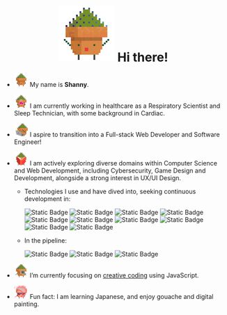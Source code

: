 <h1 align="center"> <img src="gifs/potPlant-hi.gif" alt="pot-plant-gif-saying-hi"> Hi there! </h1>

- <img src="gifs/potPlant-dance.gif" alt="pot-plant-gif-dancing" height="32"> My name is <strong>Shanny</strong>.

- <img src="gifs/potPlant-potion.gif" alt="pot-plant-gif-with-potion" height="32"> I am currently working in healthcare as a Respiratory Scientist and Sleep Technician, with some background in Cardiac.

- <img src="gifs/potPlant-laptop.gif" alt="pot-plant-gif-with-laptop" height="32"> I aspire to transition into a Full-stack Web Developer and Software Engineer!

- <img src="gifs/potPlant-book.gif" alt="pot-plant-gif-with-book" height="32"> I am actively exploring diverse domains within Computer Science and Web Development, including Cybersecurity, Game Design and Development, alongside a strong interest in UX/UI Design.

  - Technologies I use and have dived into, seeking continuous development in:

    <!-- ![Static Badge](https://img.shields.io/badge/SQLite-003B57?style=flat-square&logo=sqlite&logoColor=white) -->

    ![Static Badge](https://img.shields.io/badge/%20-A8B9CC?style=flat-square&logo=C&logoColor=white)
    ![Static Badge](https://img.shields.io/badge/Python-4B8BBE?style=flat-square&logo=python&logoColor=white)
    ![Static Badge](https://img.shields.io/badge/VS%20Code-007ACC?style=flat-square&logo=visualstudiocode&logoColor=white)
    ![Static Badge](https://img.shields.io/badge/CSS-264de4?style=flat-square&logo=css3&logoColor=white)
    ![Static Badge](https://img.shields.io/badge/Lua-2C2D72?style=flat-square&logo=lua&logoColor=white)
    ![Static Badge](https://img.shields.io/badge/Bootstrap-7952B3?style=flat-square&logo=bootstrap&logoColor=white)
    ![Static Badge](https://img.shields.io/badge/Prettier-E6655F?style=flat-square&logo=prettier&logoColor=white)
    ![Static Badge](https://img.shields.io/badge/Git-F1502F?style=flat-square&logo=git&logoColor=white)
    ![Static Badge](https://img.shields.io/badge/HTML-F06529?style=flat-square&logo=html5&logoColor=white)
    ![Static Badge](https://img.shields.io/badge/JavaScript-F7DF1E?style=flat-square&logo=javascript&logoColor=white)

  - In the pipeline:

    ![Static Badge](https://img.shields.io/badge/React-61DAFB?style=flat-square&logo=react&logoColor=white)
    ![Static Badge](https://img.shields.io/badge/%20-00599C?style=flat-square&logo=c%2B%2B&logoColor=white)
    ![Static Badge](https://img.shields.io/badge/%20Ruby-CC342D?style=flat-square&logo=ruby&logoColor=white)

- <img src="gifs/potPlant-magnifier.gif" alt="pot-plant-gif-with-magnifying-glass" height="32"> I’m currently focusing on [creative coding](https://github.com/ShannyxMP/Creative-Coding-Projects.git) using JavaScript.

<!--
- 👯 I’m looking to collaborate on ...
- 🤔 I’m looking for help with ...
- 💬 Ask me about ...
- 📫 How to reach me: ... !!!
- 😄 Pronouns: ...
-->

- <img src="gifs/potPlant-gojo.gif" alt="pot-plant-gif-gojo" height="32"> Fun fact: I am learning Japanese, and enjoy gouache and digital painting.
